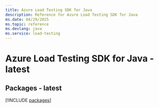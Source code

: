 ```yaml
---
title: Azure Load Testing SDK for Java
description: Reference for Azure Load Testing SDK for Java
ms.date: 04/29/2025
ms.topic: reference
ms.devlang: java
ms.service: load-testing
---
```

# Azure Load Testing SDK for Java - latest
## Packages - latest
[!INCLUDE [packages](load-testing-index.md)]